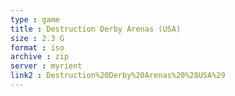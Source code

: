 ```yaml
---
type : game
title : Destruction Derby Arenas (USA)
size : 2.3 G
format : iso
archive : zip
server : myrient
link2 : Destruction%20Derby%20Arenas%20%28USA%29
---
```

